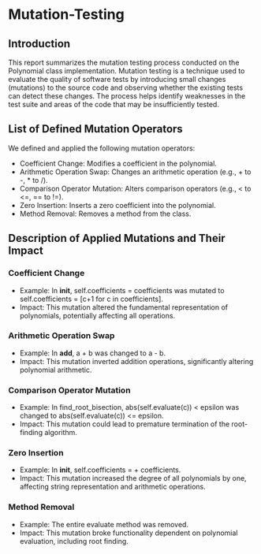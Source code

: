# Mutation-Testing

## Introduction
This report summarizes the mutation testing process conducted on the Polynomial class implementation. Mutation testing is a technique used to evaluate the quality of software tests by introducing small changes (mutations) to the source code and observing whether the existing tests can detect these changes. The process helps identify weaknesses in the test suite and areas of the code that may be insufficiently tested.

## List of Defined Mutation Operators
We defined and applied the following mutation operators:
* Coefficient Change: Modifies a coefficient in the polynomial.
* Arithmetic Operation Swap: Changes an arithmetic operation (e.g., + to -, * to /).
* Comparison Operator Mutation: Alters comparison operators (e.g., < to <=, == to !=).
* Zero Insertion: Inserts a zero coefficient into the polynomial.
* Method Removal: Removes a method from the class.

## Description of Applied Mutations and Their Impact
### Coefficient Change
* Example: In __init__, self.coefficients = coefficients was mutated to self.coefficients = [c+1 for c in coefficients].
* Impact: This mutation altered the fundamental representation of polynomials, potentially affecting all operations.
### Arithmetic Operation Swap
* Example: In __add__, a + b was changed to a - b.
* Impact: This mutation inverted addition operations, significantly altering polynomial arithmetic.
### Comparison Operator Mutation
* Example: In find_root_bisection, abs(self.evaluate(c)) < epsilon was changed to abs(self.evaluate(c)) <= epsilon.
* Impact: This mutation could lead to premature termination of the root-finding algorithm.
### Zero Insertion
* Example: In __init__, self.coefficients = + coefficients.
* Impact: This mutation increased the degree of all polynomials by one, affecting string representation and arithmetic operations.
### Method Removal
* Example: The entire evaluate method was removed.
* Impact: This mutation broke functionality dependent on polynomial evaluation, including root finding.
